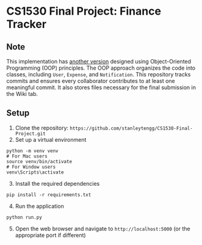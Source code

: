 # CS1530 Final Project: Finance Tracker
## Note
This implementation has <a href="https://github.com/stanleytengg/Finance-Management-App" target="_blank">another version</a> designed using Object-Oriented Programming (OOP) principles. The OOP approach organizes the code into classes, including `User`, `Expense`, and `Notification`. This repository tracks commits and ensures every collaborator contributes to at least one meaningful commit. It also stores files necessary for the final submission in the Wiki tab.
## Setup
1. Clone the repository: `https://github.com/stanleytengg/CS1530-Final-Project.git`
2. Set up a virtual environment
```
python -m venv venv
# For Mac users
source venv/bin/activate
# For Window users
venv\Scripts\activate
```
3. Install the required dependencies
```
pip install -r requirements.txt
```
4. Run the application
```
python run.py
```
5. Open the web browser and navigate to `http://localhost:5000` (or the appropriate port if different)
